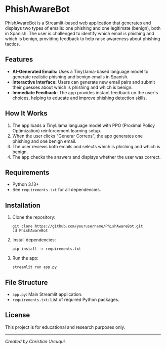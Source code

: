 # PhishAwareBot

PhishAwareBot is a Streamlit-based web application that generates and displays two types of emails: one phishing and one legitimate (benign), both in Spanish. The user is challenged to identify which email is phishing and which is benign, providing feedback to help raise awareness about phishing tactics.

## Features

- **AI-Generated Emails:** Uses a TinyLlama-based language model to generate realistic phishing and benign emails in Spanish.
- **Interactive Interface:** Users can generate new email pairs and submit their guesses about which is phishing and which is benign.
- **Immediate Feedback:** The app provides instant feedback on the user's choices, helping to educate and improve phishing detection skills.

## How It Works

1. The app loads a TinyLlama language model with PPO (Proximal Policy Optimization) reinforcement learning setup.
2. When the user clicks "Generar Correos", the app generates one phishing and one benign email.
3. The user reviews both emails and selects which is phishing and which is benign.
4. The app checks the answers and displays whether the user was correct.

## Requirements

- Python 3.13+
- See `requirements.txt` for all dependencies.

## Installation

1. Clone the repository:
   ```
   git clone https://github.com/yourusername/PhishAwareBot.git
   cd PhishAwareBot
   ```

2. Install dependencies:
   ```
   pip install -r requirements.txt
   ```

3. Run the app:
   ```
   streamlit run app.py
   ```

## File Structure

- `app.py`: Main Streamlit application.
- `requirements.txt`: List of required Python packages.

## License

This project is for educational and research purposes only.

---

*Created by Christian Urcuqui.*